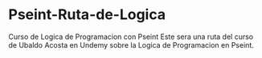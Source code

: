 # Pseint-Ruta-de-Logica
Curso de Logica de Programacion con Pseint
Este sera una ruta del curso de Ubaldo Acosta en Undemy sobre la Logica de Programacion en Pseint.
